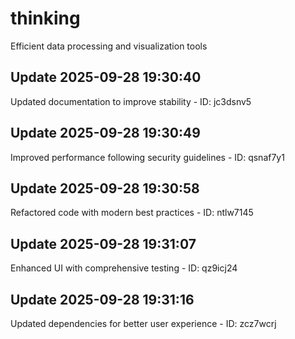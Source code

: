 # thinking
Efficient data processing and visualization tools

## Update 2025-09-28 19:30:40
Updated documentation to improve stability - ID: jc3dsnv5


## Update 2025-09-28 19:30:49
Improved performance following security guidelines - ID: qsnaf7y1


## Update 2025-09-28 19:30:58
Refactored code with modern best practices - ID: ntlw7145


## Update 2025-09-28 19:31:07
Enhanced UI with comprehensive testing - ID: qz9icj24


## Update 2025-09-28 19:31:16
Updated dependencies for better user experience - ID: zcz7wcrj

